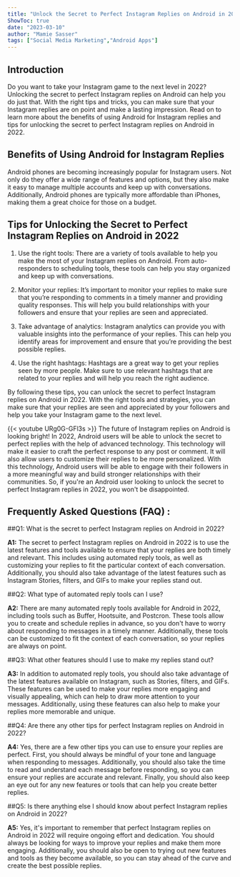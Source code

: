 ```yaml
---
title: "Unlock the Secret to Perfect Instagram Replies on Android in 2022!"
ShowToc: true 
date: "2023-03-10"
author: "Mamie Sasser" 
tags: ["Social Media Marketing","Android Apps"]
---
```

## Introduction

Do you want to take your Instagram game to the next level in 2022? Unlocking the secret to perfect Instagram replies on Android can help you do just that. With the right tips and tricks, you can make sure that your Instagram replies are on point and make a lasting impression. Read on to learn more about the benefits of using Android for Instagram replies and tips for unlocking the secret to perfect Instagram replies on Android in 2022. 

## Benefits of Using Android for Instagram Replies

Android phones are becoming increasingly popular for Instagram users. Not only do they offer a wide range of features and options, but they also make it easy to manage multiple accounts and keep up with conversations. Additionally, Android phones are typically more affordable than iPhones, making them a great choice for those on a budget. 

## Tips for Unlocking the Secret to Perfect Instagram Replies on Android in 2022

1. Use the right tools: There are a variety of tools available to help you make the most of your Instagram replies on Android. From auto-responders to scheduling tools, these tools can help you stay organized and keep up with conversations. 

2. Monitor your replies: It’s important to monitor your replies to make sure that you’re responding to comments in a timely manner and providing quality responses. This will help you build relationships with your followers and ensure that your replies are seen and appreciated. 

3. Take advantage of analytics: Instagram analytics can provide you with valuable insights into the performance of your replies. This can help you identify areas for improvement and ensure that you’re providing the best possible replies. 

4. Use the right hashtags: Hashtags are a great way to get your replies seen by more people. Make sure to use relevant hashtags that are related to your replies and will help you reach the right audience. 

By following these tips, you can unlock the secret to perfect Instagram replies on Android in 2022. With the right tools and strategies, you can make sure that your replies are seen and appreciated by your followers and help you take your Instagram game to the next level.

{{< youtube URg0G-GFl3s >}} 
The future of Instagram replies on Android is looking bright! In 2022, Android users will be able to unlock the secret to perfect replies with the help of advanced technology. This technology will make it easier to craft the perfect response to any post or comment. It will also allow users to customize their replies to be more personalized. With this technology, Android users will be able to engage with their followers in a more meaningful way and build stronger relationships with their communities. So, if you're an Android user looking to unlock the secret to perfect Instagram replies in 2022, you won't be disappointed.

## Frequently Asked Questions (FAQ) :
##Q1: What is the secret to perfect Instagram replies on Android in 2022?

**A1:** The secret to perfect Instagram replies on Android in 2022 is to use the latest features and tools available to ensure that your replies are both timely and relevant. This includes using automated reply tools, as well as customizing your replies to fit the particular context of each conversation. Additionally, you should also take advantage of the latest features such as Instagram Stories, filters, and GIFs to make your replies stand out. 

##Q2: What type of automated reply tools can I use?

**A2:** There are many automated reply tools available for Android in 2022, including tools such as Buffer, Hootsuite, and Postcron. These tools allow you to create and schedule replies in advance, so you don't have to worry about responding to messages in a timely manner. Additionally, these tools can be customized to fit the context of each conversation, so your replies are always on point. 

##Q3: What other features should I use to make my replies stand out?

**A3:** In addition to automated reply tools, you should also take advantage of the latest features available on Instagram, such as Stories, filters, and GIFs. These features can be used to make your replies more engaging and visually appealing, which can help to draw more attention to your messages. Additionally, using these features can also help to make your replies more memorable and unique. 

##Q4: Are there any other tips for perfect Instagram replies on Android in 2022?

**A4:** Yes, there are a few other tips you can use to ensure your replies are perfect. First, you should always be mindful of your tone and language when responding to messages. Additionally, you should also take the time to read and understand each message before responding, so you can ensure your replies are accurate and relevant. Finally, you should also keep an eye out for any new features or tools that can help you create better replies. 

##Q5: Is there anything else I should know about perfect Instagram replies on Android in 2022?

**A5:** Yes, it's important to remember that perfect Instagram replies on Android in 2022 will require ongoing effort and dedication. You should always be looking for ways to improve your replies and make them more engaging. Additionally, you should also be open to trying out new features and tools as they become available, so you can stay ahead of the curve and create the best possible replies.


